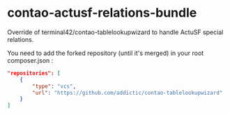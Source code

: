 # contao-actusf-relations-bundle
Override of terminal42/contao-tablelookupwizard to handle ActuSF special relations.

You need to add the forked repository (until it's merged) in your root composer.json :
```json
"repositories": [
    {
        "type": "vcs",
        "url": "https://github.com/addictic/contao-tablelookupwizard"
    }
]
```
